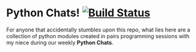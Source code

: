 # Python Chats! [![Build Status](https://travis-ci.org/kyokley/python_chat.svg?branch=master)](https://travis-ci.org/kyokley/python_chat)
For anyone that accidentally stumbles upon this repo, what lies here are a collection of python modules created in pairs programming sessions with my niece during our weekly **Python Chats**.
